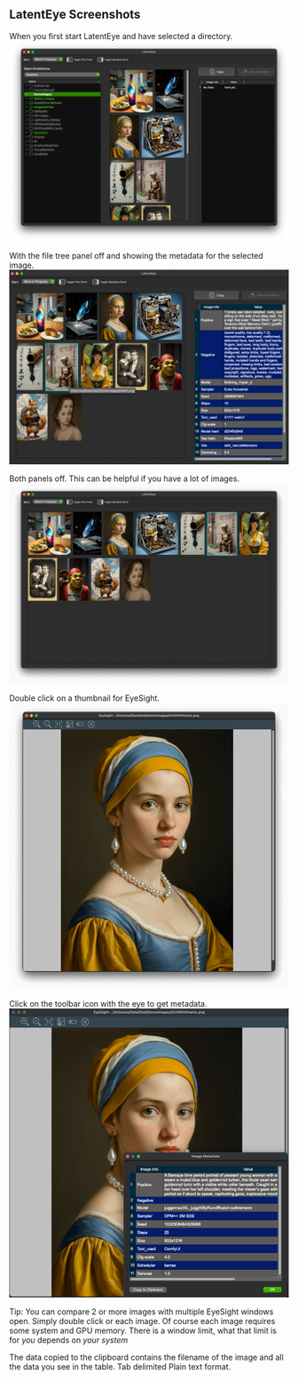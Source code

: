 ## LatentEye Screenshots

When you first start LatentEye and have selected a directory.
![mainwin](./images/main_window.png)

With the file tree panel off and showing the metadata for the selected image.
![filetree](./images/file_panel_off.png)

Both panels off. This can be helpful if you have a lot of images.
![bothoff](./images/both_panels_off.png)

Double click on a thumbnail for EyeSight.
![EyeSight](./images/eyesight.png)

Click on the toolbar icon with the eye to get metadata.
![EyeSignt-metadata](./images/eyesight_metadata.png)

Tip: You can compare 2 or more images with multiple EyeSight windows open. Simply double click or each image. Of course each image requires some system and GPU memory. There is a window limit, what that limit is for _you_ depends on _your system_

The data copied to the clipboard contains the filename of the image and all the data you see in the table. Tab delimited Plain text format.
